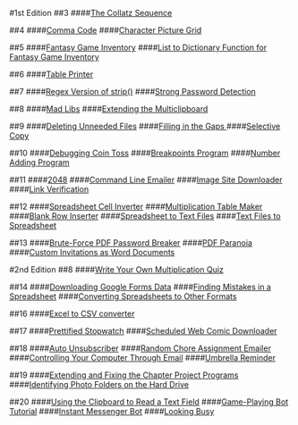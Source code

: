 #1st Edition
##3
####[The Collatz Sequence](https://github.com/Clockknight/Automated-python/tree/master/1e/Collatz)

##4
####[Comma Code](https://github.com/Clockknight/Automated-python/tree/master/1e/Comma)
####[Character Picture Grid](https://github.com/Clockknight/Automated-python/tree/master/1e/Grid)


##5
####[Fantasy Game Inventory](https://github.com/Clockknight/Automated-python/tree/master/1e/fantasy-inventory)
####[List to Dictionary Function for Fantasy Game Inventory](https://github.com/Clockknight/Automated-python/tree/master/1e/list-to-dictionary)

##6
####[Table Printer](https://github.com/Clockknight/Automated-python/tree/master/1e/Table-Printer)

##7
####[Regex Version of strip()](https://github.com/Clockknight/Automated-python/tree/master/1e/regex-strip)
####[Strong Password Detection](https://github.com/Clockknight/Automated-python/tree/master/1e/Strong-password)

##8
####[Mad Libs](https://github.com/Clockknight/Automated-python/tree/master/1e/mad-libs)
####[Extending the Multiclipboard](https://github.com/Clockknight/Automated-python/tree/master/1e/multi-clipboard)

##9
####[Deleting Unneeded Files](https://github.com/Clockknight/Automated-python/tree/master/1e/delete-files)
####[Filling in the Gaps ](https://github.com/Clockknight/Automated-python/tree/master/1e/filling-gaps)
####[Selective Copy](https://github.com/Clockknight/Automated-python/tree/master/1e/selective-copy)

##10
####[Debugging Coin Toss](https://github.com/Clockknight/Automated-python/tree/master/1e/coin-toss)
####[Breakpoints Program](https://github.com/Clockknight/Automated-python/tree/master/1e/breakpoints)
####[Number Adding Program](https://github.com/Clockknight/Automated-python/tree/master/1e/number-adding)

##11
####[2048](https://github.com/Clockknight/Automated-python/tree/master/1e/2048)
####[Command Line Emailer](https://github.com/Clockknight/Automated-python/tree/master/1e/command-email)
####[Image Site Downloader](https://github.com/Clockknight/Automated-python/tree/master/1e/image-downloader)
####[Link Verification](https://github.com/Clockknight/Automated-python/tree/master/1e/link-verifier)

##12
####[Spreadsheet Cell Inverter](https://github.com/Clockknight/Automated-python/tree/master/1e/cell-inverter)
####[Multiplication Table Maker](https://github.com/Clockknight/Automated-python/tree/master/1e/Multiplication-Table)
####[Blank Row Inserter](https://github.com/Clockknight/Automated-python/tree/master/1e/row-inserter)
####[Spreadsheet to Text Files](https://github.com/Clockknight/Automated-python/tree/master/1e/spreadsheet-to-text)
####[Text Files to Spreadsheet](https://github.com/Clockknight/Automated-python/tree/master/1e/text-to-spreadsheet)

##13
####[Brute-Force PDF Password Breaker](https://github.com/Clockknight/Automated-python/tree/master/1e/brute-force)
####[PDF Paranoia](https://github.com/Clockknightg/Automated-python/tree/master/1e/pdf-paranoia)
####[Custom Invitations as Word Documents](https://github.com/Clockknight/Automated-python/tree/master/1e/word-invitations)


#2nd Edition
##8
####[Write Your Own Multiplication Quiz](https://github.com/Clockknight/Automated-python/tree/master/2e/multiplication-quiz)

##14
####[Downloading Google Forms Data](https://github.com/Clockknight/Automated-python/tree/master/2e/google-form)
####[Finding Mistakes in a Spreadsheet](https://github.com/Clockknight/Automated-python/tree/master/2e/mistake-finder)
####[Converting Spreadsheets to Other Formats](https://github.com/Clockknight/Automated-python/tree/master/2e/spreadsheet-converter)

##16
####[Excel to CSV converter](https://github.com/Clockknight/Automated-python/tree/master/2e/excel-csv)

##17
####[Prettified Stopwatch](https://github.com/Clockknight/Automated-python/tree/master/2e/)
####[Scheduled Web Comic Downloader](https://github.com/Clockknight/Automated-python/tree/master/2e/webcomic-downloader)

##18
####[Auto Unsubscriber](https://github.com/Clockknight/Automated-python/tree/master/2e/Auto-Unsubscriber)
####[Random Chore Assignment Emailer](https://github.com/Clockknight/Automated-python/tree/master/2e/chore-emailer)
####[Controlling Your Computer Through Email](https://github.com/Clockknight/Automated-python/tree/master/2e/computer-controller)
####[Umbrella Reminder](https://github.com/Clockknight/Automated-python/tree/master/2e/umbrella-reminder)

##19
####[Extending and Fixing the Chapter Project Programs](https://github.com/Clockknight/Automated-python/tree/master/2e/extended-resize)
####[Identifying Photo Folders on the Hard Drive](https://github.com/Clockknight/Automated-python/tree/master/2e/photo-folder-finder)

##20
####[Using the Clipboard to Read a Text Field](https://github.com/Clockknight/Automated-python/tree/master/2e/clipboard-reader)
####[Game-Playing Bot Tutorial](https://github.com/Clockknight/Automated-python/tree/master/2e/game-playing-bot)
####[Instant Messenger Bot](https://github.com/Clockknight/Automated-python/tree/master/2e/instant-messenger-bot)
####[Looking Busy](https://github.com/Clockknight/Automated-python/tree/master/2e/looking-busy)
